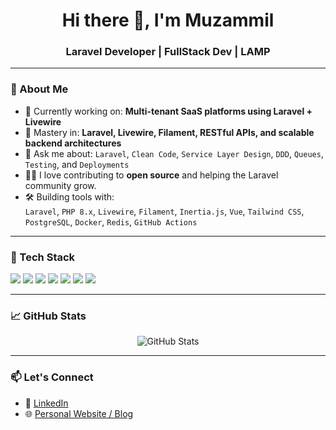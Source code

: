 <h1 align="center">Hi there 👋, I'm Muzammil</h1>
<h3 align="center">Laravel Developer | FullStack Dev | LAMP </h3>

---

### 🚀 About Me

- 🔭 Currently working on: **Multi-tenant SaaS platforms using Laravel + Livewire**
- 🧠 Mastery in: **Laravel, Livewire, Filament, RESTful APIs, and scalable backend architectures**
- 💬 Ask me about: `Laravel`, `Clean Code`, `Service Layer Design`, `DDD`, `Queues`, `Testing`, and `Deployments`
- 👨‍💻 I love contributing to **open source** and helping the Laravel community grow.
- 🛠️ Building tools with:  
  `Laravel`, `PHP 8.x`, `Livewire`, `Filament`, `Inertia.js`, `Vue`, `Tailwind CSS`, `PostgreSQL`, `Docker`, `Redis`, `GitHub Actions`

---

### 🧰 Tech Stack

<p>
  <img src="https://img.shields.io/badge/Laravel-FF2D20?style=for-the-badge&logo=laravel&logoColor=white"/>
  <img src="https://img.shields.io/badge/Livewire-4E5D94?style=for-the-badge&logo=laravel&logoColor=white"/>
  <img src="https://img.shields.io/badge/Filament-3B82F6?style=for-the-badge&logo=tailwind-css&logoColor=white"/>
  <img src="https://img.shields.io/badge/TailwindCSS-06B6D4?style=for-the-badge&logo=tailwind-css&logoColor=white"/>
  <img src="https://img.shields.io/badge/Docker-2496ED?style=for-the-badge&logo=docker&logoColor=white"/>
  <img src="https://img.shields.io/badge/PostgreSQL-4169E1?style=for-the-badge&logo=postgresql&logoColor=white"/>
  <img src="https://img.shields.io/badge/Redis-DC382D?style=for-the-badge&logo=redis&logoColor=white"/>
</p>

---

### 📈 GitHub Stats

<p align="center">
  <img src="https://github-readme-stats.vercel.app/api?username=mu2ammil&show_icons=true&theme=dark" alt="GitHub Stats" />
  <br />
</p>

---

### 📫 Let's Connect

- 💼 [LinkedIn](https://linkedin.com/in/muzammil-zaman1)
- 🌐 [Personal Website / Blog](https://muzammil.fast-page.org)
